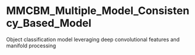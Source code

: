 # MMCBM_Multiple_Model_Consistency_Based_Model
Object classification model leveraging deep convolutional features and manifold processing
